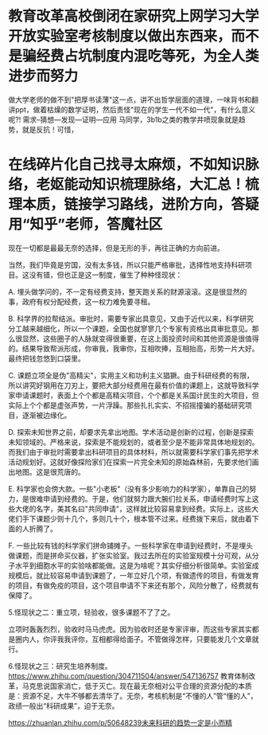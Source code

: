# 教育改革高校倒闭在家研究上网学习大学开放实验室考核制度以做出东西来，而不是骗经费占坑制度内混吃等死，为全人类进步而努力

做大学老师的做不到"把厚书读薄"这一点，讲不出哲学层面的道理，一味背书和翻讲ppt，做着枯燥的数学证明，然后责怪"现在的学生一代不如一代"，有什么意义呢?!
需求–猜想—发现—证明—应用
马同学，3b1b之类的教学井喷现象就是趋势，就是反抗！可惜，
# 在线碎片化自己找寻太麻烦，不如知识脉络，老妪能动知识梳理脉络，大汇总！梳理本质，链接学习路线，进阶方向，答疑用“知乎”老师，答魔社区
现在一切都是最最无奈的选择，但是无形的手，再往正确的方向前进。





当然，我们毕竟是穷国，没有太多钱，所以只能严格审批，选择性地支持科研项目。这没有错，但也正是这一制度，催生了种种怪现状：

A. 埋头做学问的，不一定有经费支持，整天跑关系的财源滚滚。这是很显然的事，政府有权分配经费，这一权力难免要寻租。

B. 科学界的拉帮结派。审批时，需要专家出具意见，又由于近代以来，科学研究分工越来越细化，所以一个课题，全国也就寥寥几个专家有资格出具审批意见。那么很显然，这些圈子的人脉就变得很重要，在这上面投资时间和其他资源是很值得的。结果导致帮派形成，你审我，我审你，互相吹捧，互相抬高，形势一片大好。最终把钱忽悠到口袋里。

C. 课题立项全是伪"高精尖"，实用主义和功利主义猖獗。由于科研经费的有限，所以讲究好钢用在刀刃上，要把大部分经费用在最有价值的课题上，这就导致科学家申请课题时，表面上个个都是高精尖项目，个个都是关系国计民生的大项目，但实际上个个都是虚张声势，一片浮躁。那些扎扎实实、不招摇撞骗的基础研究项目，逐渐被边缘化。

D. 探索未知世界之前，却要求先拿出地图。学术活动是创新的过程，创新是探索未知领域的。严格来说，探索是不能规划的，或者至少是不能非常具体地规划的。而我们由于审批时需要拿出科研项目的具体材料，所以就需要科学家们事先把学术活动规划好。这就好像探险家们在探索一片完全未知的原始森林前，先要求他们画出地图。这是很荒唐的。

E. 科学家也会傍大款。一些"小老板"（没有多少影响力的科学家），单靠自己的努力，是很难申请到经费的。于是，他们就努力跟大腕们拉关系，申请经费时写上这些大佬的名字，美其名曰"共同申请"，这样就比较容易拿到经费。实际上，这些大佬们手下课题少则十几个，多则几十个，根本管不过来。经费拨下来后，就由着下面的人折腾了。

F. 一些比较有钱的科学家们拼命铺摊子。一些科学家在申请到经费时，不是埋头做课题，而是拼命买仪器，扩张实验室。我过去所在的实验室规模十分可观，从分子水平到细胞水平的实验啥都能做。这是为啥呢？其实仔细分析很简单。实验室成规模后，就比较容易申请到课题了，一年立好几个项，有做遗传的项目，有做发育的项目，有做免疫的项目，这个项目申请不下来还有那个，风险分散了，经费就有保障了。

5.怪现状之二：重立项，轻验收，很多课题不了了之。

立项时轰轰烈烈，验收时马马虎虎。因为验收时还是专家评审，而这些专家其实都是圈内人，你评我我评你，互相都得给面子。不管做得怎样，只要能发几个文章就行。

6.怪现状之三：研究生培养制度。
https://www.zhihu.com/question/304711504/answer/547136757
教育体制改革，马克思说国家消亡，低于灭亡。现在最无奈相对公平合理的资源分配的本质是：资源不足，大牛不够都去清华了。无奈，考核机制是“不懂的人”管“懂的人”，政绩一般出“科研成果”，迫于无奈。



https://zhuanlan.zhihu.com/p/50648239未来科研的趋势一定是小而精












































